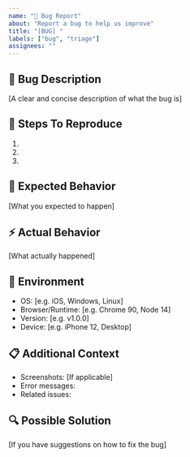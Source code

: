 ```yaml
---
name: "🐛 Bug Report"
about: "Report a bug to help us improve"
title: "[BUG] "
labels: ["bug", "triage"]
assignees: ""
---
```


## 🐛 Bug Description
[A clear and concise description of what the bug is]

## 🔄 Steps To Reproduce
1. 
2. 
3. 

## 💭 Expected Behavior
[What you expected to happen]

## ⚡ Actual Behavior
[What actually happened]

## 📱 Environment
- OS: [e.g. iOS, Windows, Linux]
- Browser/Runtime: [e.g. Chrome 90, Node 14]
- Version: [e.g. v1.0.0]
- Device: [e.g. iPhone 12, Desktop]

## 📋 Additional Context
- Screenshots: [If applicable]
- Error messages:
- Related issues:

## 🔍 Possible Solution
[If you have suggestions on how to fix the bug]